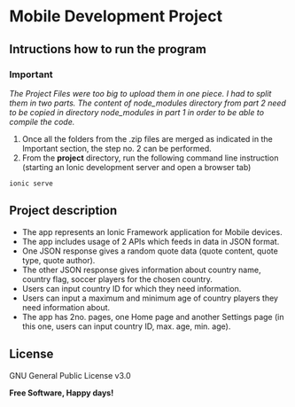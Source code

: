# Mobile Development Project

## Intructions how to run the program
### Important
_The Project Files were too big to upload them in one piece. I had to split them in two parts. 
The content of node_modules directory from part 2 need to be copied in directory node_modules in part 1 in order to be able to compile the code._ 
1. Once all the folders from the .zip files are merged as indicated in the Important section, the step no. 2 can be performed. 
1. From the __project__ directory, run the following command line instruction (starting an Ionic development server and open a browser tab)
```
ionic serve
```


## Project description
* The app represents an Ionic Framework application for Mobile devices.
* The app includes usage of 2 APIs which feeds in data in JSON format.
* One JSON response gives a random quote data (quote content, quote type, quote author).
* The other JSON response gives information about country name, country flag, soccer players for the chosen country.
* Users can input country ID for which they need information. 
* Users can input a maximum and minimum age of country players they need information about.
* The app has 2no. pages, one Home page and another Settings page (in this one, users can input country ID, max. age, min. age).


## License
GNU General Public License v3.0 

**Free Software, Happy days!**
